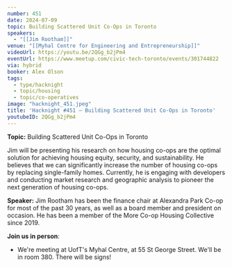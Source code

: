 ```yaml
---
number: 451
date: 2024-07-09
topic: Building Scattered Unit Co-Ops in Toronto
speakers:
  - "[[Jim Rootham]]"
venue: "[[Myhal Centre for Engineering and Entrepreneurship]]"
videoUrl: https://youtu.be/2QGg_b2jPm4
eventUrl: https://www.meetup.com/civic-tech-toronto/events/301744822
via: hybrid
booker: Alex Olson
tags:
  - type/hacknight
  - topic/housing
  - topic/co-operatives
image: "hacknight_451.jpeg"
title: 'Hacknight #451 – Building Scattered Unit Co-Ops in Toronto'
youtubeID: 2QGg_b2jPm4
---
```

**Topic:** Building Scattered Unit Co-Ops in Toronto

Jim will be presenting his research on how housing co-ops are the optimal solution for achieving housing equity, security, and sustainability. He believes that we can significantly increase the number of housing co-ops by replacing single-family homes. Currently, he is engaging with developers and conducting market research and geographic analysis to pioneer the next generation of housing co-ops.

**Speaker:** Jim Rootham has been the finance chair at Alexandra Park Co-op for most of the past 30 years, as well as a board member and president on occasion. He has been a member of the More Co-op Housing Collective since 2019.

**Join us in person**:

* We're meeting at UofT's Myhal Centre, at 55 St George Street. We'll be in room 380. There will be signs!
